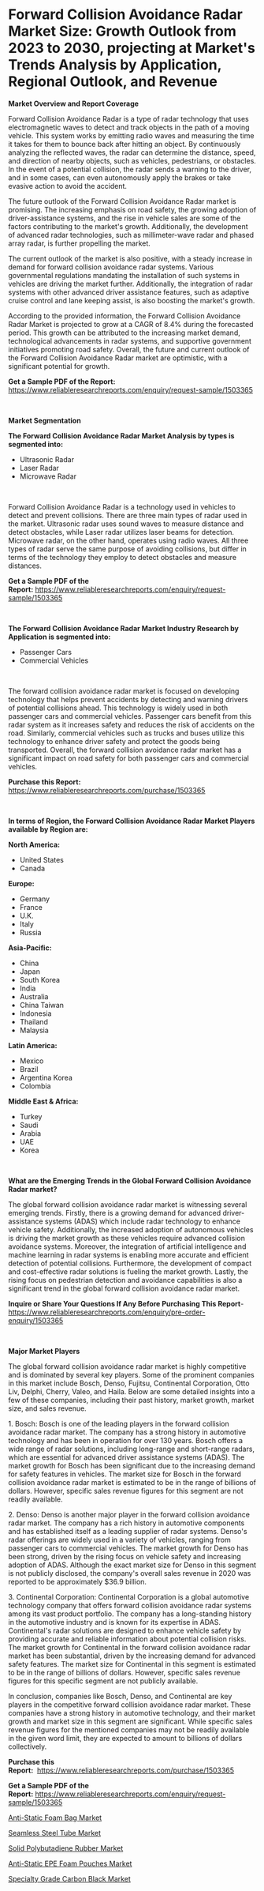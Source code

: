 <p><h1>Forward Collision Avoidance Radar Market Size: Growth Outlook from 2023 to 2030, projecting at Market's Trends Analysis by Application, Regional Outlook, and Revenue</h1></p><p><strong>Market Overview and Report Coverage</strong></p>
<p><p>Forward Collision Avoidance Radar is a type of radar technology that uses electromagnetic waves to detect and track objects in the path of a moving vehicle. This system works by emitting radio waves and measuring the time it takes for them to bounce back after hitting an object. By continuously analyzing the reflected waves, the radar can determine the distance, speed, and direction of nearby objects, such as vehicles, pedestrians, or obstacles. In the event of a potential collision, the radar sends a warning to the driver, and in some cases, can even autonomously apply the brakes or take evasive action to avoid the accident.</p><p>The future outlook of the Forward Collision Avoidance Radar market is promising. The increasing emphasis on road safety, the growing adoption of driver-assistance systems, and the rise in vehicle sales are some of the factors contributing to the market's growth. Additionally, the development of advanced radar technologies, such as millimeter-wave radar and phased array radar, is further propelling the market.</p><p>The current outlook of the market is also positive, with a steady increase in demand for forward collision avoidance radar systems. Various governmental regulations mandating the installation of such systems in vehicles are driving the market further. Additionally, the integration of radar systems with other advanced driver assistance features, such as adaptive cruise control and lane keeping assist, is also boosting the market's growth.</p><p>According to the provided information, the Forward Collision Avoidance Radar Market is projected to grow at a CAGR of 8.4% during the forecasted period. This growth can be attributed to the increasing market demand, technological advancements in radar systems, and supportive government initiatives promoting road safety. Overall, the future and current outlook of the Forward Collision Avoidance Radar market are optimistic, with a significant potential for growth.</p></p>
<p><strong>Get a Sample PDF of the Report:</strong> <a href="https://www.reliableresearchreports.com/enquiry/request-sample/1503365">https://www.reliableresearchreports.com/enquiry/request-sample/1503365</a></p>
<p>&nbsp;</p>
<p><strong>Market Segmentation</strong></p>
<p><strong>The Forward Collision Avoidance Radar Market Analysis by types is segmented into:</strong></p>
<p><ul><li>Ultrasonic Radar</li><li>Laser Radar</li><li>Microwave Radar</li></ul></p>
<p>&nbsp;</p>
<p><p>Forward Collision Avoidance Radar is a technology used in vehicles to detect and prevent collisions. There are three main types of radar used in the market. Ultrasonic radar uses sound waves to measure distance and detect obstacles, while Laser radar utilizes laser beams for detection. Microwave radar, on the other hand, operates using radio waves. All three types of radar serve the same purpose of avoiding collisions, but differ in terms of the technology they employ to detect obstacles and measure distances.</p></p>
<p><strong>Get a Sample PDF of the Report:</strong>&nbsp;<a href="https://www.reliableresearchreports.com/enquiry/request-sample/1503365">https://www.reliableresearchreports.com/enquiry/request-sample/1503365</a></p>
<p>&nbsp;</p>
<p><strong>The Forward Collision Avoidance Radar Market Industry Research by Application is segmented into:</strong></p>
<p><ul><li>Passenger Cars</li><li>Commercial Vehicles</li></ul></p>
<p>&nbsp;</p>
<p><p>The forward collision avoidance radar market is focused on developing technology that helps prevent accidents by detecting and warning drivers of potential collisions ahead. This technology is widely used in both passenger cars and commercial vehicles. Passenger cars benefit from this radar system as it increases safety and reduces the risk of accidents on the road. Similarly, commercial vehicles such as trucks and buses utilize this technology to enhance driver safety and protect the goods being transported. Overall, the forward collision avoidance radar market has a significant impact on road safety for both passenger cars and commercial vehicles.</p></p>
<p><strong>Purchase this Report:</strong>&nbsp; <a href="https://www.reliableresearchreports.com/purchase/1503365">https://www.reliableresearchreports.com/purchase/1503365</a></p>
<p>&nbsp;</p>
<p><strong>In terms of Region, the Forward Collision Avoidance Radar Market Players available by Region are:</strong></p>
<p>
    <p> <strong> North America: </strong>
        <ul>
            <li>United States</li>
            <li>Canada</li>
        </ul>
        </p> 
    <p> <strong> Europe: </strong>
        <ul>
            <li>Germany</li>
            <li>France</li>
            <li>U.K.</li>
            <li>Italy</li>
            <li>Russia</li>
        </ul>
        </p> 
    <p> <strong> Asia-Pacific: </strong>
        <ul>
            <li>China</li>
            <li>Japan</li>
            <li>South Korea</li>
            <li>India</li>
            <li>Australia</li>
            <li>China Taiwan</li>
            <li>Indonesia</li>
            <li>Thailand</li>
            <li>Malaysia</li>
        </ul>
        </p> 
    <p> <strong> Latin America: </strong>
        <ul>
            <li>Mexico</li>
            <li>Brazil</li>
            <li>Argentina Korea</li>
            <li>Colombia</li>
        </ul>
        </p> 
    <p> <strong> Middle East & Africa: </strong>
        <ul>
            <li>Turkey</li>
            <li>Saudi</li>
            <li>Arabia</li>
            <li>UAE</li>
            <li>Korea</li>
        </ul>
    </p>
    </p>
<p>&nbsp;</p>
<p><strong>What are the Emerging Trends in the Global Forward Collision Avoidance Radar market?</strong></p>
<p><p>The global forward collision avoidance radar market is witnessing several emerging trends. Firstly, there is a growing demand for advanced driver-assistance systems (ADAS) which include radar technology to enhance vehicle safety. Additionally, the increased adoption of autonomous vehicles is driving the market growth as these vehicles require advanced collision avoidance systems. Moreover, the integration of artificial intelligence and machine learning in radar systems is enabling more accurate and efficient detection of potential collisions. Furthermore, the development of compact and cost-effective radar solutions is fueling the market growth. Lastly, the rising focus on pedestrian detection and avoidance capabilities is also a significant trend in the global forward collision avoidance radar market.</p></p>
<p><strong>Inquire or Share Your Questions If Any Before Purchasing This Report</strong>- <a href="https://www.reliableresearchreports.com/enquiry/pre-order-enquiry/1503365">https://www.reliableresearchreports.com/enquiry/pre-order-enquiry/1503365</a></p>
<p>&nbsp;</p>
<p><strong>Major Market Players</strong></p>
<p><p>The global forward collision avoidance radar market is highly competitive and is dominated by several key players. Some of the prominent companies in this market include Bosch, Denso, Fujitsu, Continental Corporation, Otto Liv, Delphi, Cherry, Valeo, and Haila. Below are some detailed insights into a few of these companies, including their past history, market growth, market size, and sales revenue.</p><p>1. Bosch: Bosch is one of the leading players in the forward collision avoidance radar market. The company has a strong history in automotive technology and has been in operation for over 130 years. Bosch offers a wide range of radar solutions, including long-range and short-range radars, which are essential for advanced driver assistance systems (ADAS). The market growth for Bosch has been significant due to the increasing demand for safety features in vehicles. The market size for Bosch in the forward collision avoidance radar market is estimated to be in the range of billions of dollars. However, specific sales revenue figures for this segment are not readily available.</p><p>2. Denso: Denso is another major player in the forward collision avoidance radar market. The company has a rich history in automotive components and has established itself as a leading supplier of radar systems. Denso's radar offerings are widely used in a variety of vehicles, ranging from passenger cars to commercial vehicles. The market growth for Denso has been strong, driven by the rising focus on vehicle safety and increasing adoption of ADAS. Although the exact market size for Denso in this segment is not publicly disclosed, the company's overall sales revenue in 2020 was reported to be approximately $36.9 billion.</p><p>3. Continental Corporation: Continental Corporation is a global automotive technology company that offers forward collision avoidance radar systems among its vast product portfolio. The company has a long-standing history in the automotive industry and is known for its expertise in ADAS. Continental's radar solutions are designed to enhance vehicle safety by providing accurate and reliable information about potential collision risks. The market growth for Continental in the forward collision avoidance radar market has been substantial, driven by the increasing demand for advanced safety features. The market size for Continental in this segment is estimated to be in the range of billions of dollars. However, specific sales revenue figures for this specific segment are not publicly available.</p><p>In conclusion, companies like Bosch, Denso, and Continental are key players in the competitive forward collision avoidance radar market. These companies have a strong history in automotive technology, and their market growth and market size in this segment are significant. While specific sales revenue figures for the mentioned companies may not be readily available in the given word limit, they are expected to amount to billions of dollars collectively.</p></p>
<p><strong>Purchase this Report:</strong>&nbsp;&nbsp;<a href="https://www.reliableresearchreports.com/purchase/1503365">https://www.reliableresearchreports.com/purchase/1503365</a></p>
<p></p>
<p><strong>Get a Sample PDF of the Report:</strong>&nbsp;<a href="https://www.reliableresearchreports.com/enquiry/request-sample/1503365">https://www.reliableresearchreports.com/enquiry/request-sample/1503365</a></p>
<p><p><a href="https://www.linkedin.com/pulse/anti-static-foam-bag-market-research-report-unlocks-analysis/">Anti-Static Foam Bag Market</a></p><p><a href="https://medium.com/@adityalohrp23/seamless-steel-tube-market-size-growth-forecast-2023-2030-7ec4c3390c63">Seamless Steel Tube Market</a></p><p><a href="https://github.com/sofayahoo2023/Market-Research-Report-List-1/blob/main/solid-polybutadiene-rubber-market.md">Solid Polybutadiene Rubber Market</a></p><p><a href="https://www.linkedin.com/pulse/decoding-anti-static-epe-foam-pouches-market-deep-dive-latest/">Anti-Static EPE Foam Pouches Market</a></p><p><a href="https://github.com/vimar16th/Market-Research-Report-List-1/blob/main/specialty-grade-carbon-black-market.md">Specialty Grade Carbon Black Market</a></p></p>